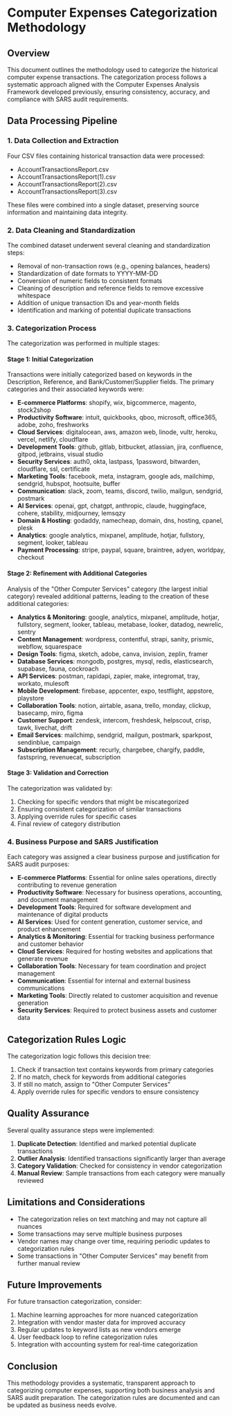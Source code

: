 # Computer Expenses Categorization Methodology

## Overview

This document outlines the methodology used to categorize the historical computer expense transactions. The categorization process follows a systematic approach aligned with the Computer Expenses Analysis Framework developed previously, ensuring consistency, accuracy, and compliance with SARS audit requirements.

## Data Processing Pipeline

### 1. Data Collection and Extraction

Four CSV files containing historical transaction data were processed:
- AccountTransactionsReport.csv
- AccountTransactionsReport(1).csv
- AccountTransactionsReport(2).csv
- AccountTransactionsReport(3).csv

These files were combined into a single dataset, preserving source information and maintaining data integrity.

### 2. Data Cleaning and Standardization

The combined dataset underwent several cleaning and standardization steps:
- Removal of non-transaction rows (e.g., opening balances, headers)
- Standardization of date formats to YYYY-MM-DD
- Conversion of numeric fields to consistent formats
- Cleaning of description and reference fields to remove excessive whitespace
- Addition of unique transaction IDs and year-month fields
- Identification and marking of potential duplicate transactions

### 3. Categorization Process

The categorization was performed in multiple stages:

#### Stage 1: Initial Categorization

Transactions were initially categorized based on keywords in the Description, Reference, and Bank/Customer/Supplier fields. The primary categories and their associated keywords were:

- **E-commerce Platforms**: shopify, wix, bigcommerce, magento, stock2shop
- **Productivity Software**: intuit, quickbooks, qboo, microsoft, office365, adobe, zoho, freshworks
- **Cloud Services**: digitalocean, aws, amazon web, linode, vultr, heroku, vercel, netlify, cloudflare
- **Development Tools**: github, gitlab, bitbucket, atlassian, jira, confluence, gitpod, jetbrains, visual studio
- **Security Services**: auth0, okta, lastpass, 1password, bitwarden, cloudflare, ssl, certificate
- **Marketing Tools**: facebook, meta, instagram, google ads, mailchimp, sendgrid, hubspot, hootsuite, buffer
- **Communication**: slack, zoom, teams, discord, twilio, mailgun, sendgrid, postmark
- **AI Services**: openai, gpt, chatgpt, anthropic, claude, huggingface, cohere, stability, midjourney, lemsqzy
- **Domain & Hosting**: godaddy, namecheap, domain, dns, hosting, cpanel, plesk
- **Analytics**: google analytics, mixpanel, amplitude, hotjar, fullstory, segment, looker, tableau
- **Payment Processing**: stripe, paypal, square, braintree, adyen, worldpay, checkout

#### Stage 2: Refinement with Additional Categories

Analysis of the "Other Computer Services" category (the largest initial category) revealed additional patterns, leading to the creation of these additional categories:

- **Analytics & Monitoring**: google, analytics, mixpanel, amplitude, hotjar, fullstory, segment, looker, tableau, metabase, looker, datadog, newrelic, sentry
- **Content Management**: wordpress, contentful, strapi, sanity, prismic, webflow, squarespace
- **Design Tools**: figma, sketch, adobe, canva, invision, zeplin, framer
- **Database Services**: mongodb, postgres, mysql, redis, elasticsearch, supabase, fauna, cockroach
- **API Services**: postman, rapidapi, zapier, make, integromat, tray, workato, mulesoft
- **Mobile Development**: firebase, appcenter, expo, testflight, appstore, playstore
- **Collaboration Tools**: notion, airtable, asana, trello, monday, clickup, basecamp, miro, figma
- **Customer Support**: zendesk, intercom, freshdesk, helpscout, crisp, tawk, livechat, drift
- **Email Services**: mailchimp, sendgrid, mailgun, postmark, sparkpost, sendinblue, campaign
- **Subscription Management**: recurly, chargebee, chargify, paddle, fastspring, revenuecat, subscription

#### Stage 3: Validation and Correction

The categorization was validated by:
1. Checking for specific vendors that might be miscategorized
2. Ensuring consistent categorization of similar transactions
3. Applying override rules for specific cases
4. Final review of category distribution

### 4. Business Purpose and SARS Justification

Each category was assigned a clear business purpose and justification for SARS audit purposes:

- **E-commerce Platforms**: Essential for online sales operations, directly contributing to revenue generation
- **Productivity Software**: Necessary for business operations, accounting, and document management
- **Development Tools**: Required for software development and maintenance of digital products
- **AI Services**: Used for content generation, customer service, and product enhancement
- **Analytics & Monitoring**: Essential for tracking business performance and customer behavior
- **Cloud Services**: Required for hosting websites and applications that generate revenue
- **Collaboration Tools**: Necessary for team coordination and project management
- **Communication**: Essential for internal and external business communications
- **Marketing Tools**: Directly related to customer acquisition and revenue generation
- **Security Services**: Required to protect business assets and customer data

## Categorization Rules Logic

The categorization logic follows this decision tree:

1. Check if transaction text contains keywords from primary categories
2. If no match, check for keywords from additional categories
3. If still no match, assign to "Other Computer Services"
4. Apply override rules for specific vendors to ensure consistency

## Quality Assurance

Several quality assurance steps were implemented:

1. **Duplicate Detection**: Identified and marked potential duplicate transactions
2. **Outlier Analysis**: Identified transactions significantly larger than average
3. **Category Validation**: Checked for consistency in vendor categorization
4. **Manual Review**: Sample transactions from each category were manually reviewed

## Limitations and Considerations

- The categorization relies on text matching and may not capture all nuances
- Some transactions may serve multiple business purposes
- Vendor names may change over time, requiring periodic updates to categorization rules
- Some transactions in "Other Computer Services" may benefit from further manual review

## Future Improvements

For future transaction categorization, consider:

1. Machine learning approaches for more nuanced categorization
2. Integration with vendor master data for improved accuracy
3. Regular updates to keyword lists as new vendors emerge
4. User feedback loop to refine categorization rules
5. Integration with accounting system for real-time categorization

## Conclusion

This methodology provides a systematic, transparent approach to categorizing computer expenses, supporting both business analysis and SARS audit preparation. The categorization rules are documented and can be updated as business needs evolve.
